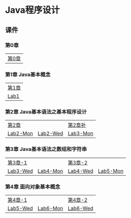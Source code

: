# Java程序设计

## 课件

### 第0章

|    |
| ---- |
|[第0章](./CourseWare/JChapters/Jchapter-0.html)|

### 第1章 Java基本概念

|    |
| ---- |
|[第1章](./CourseWare/JChapters/Jchapter-1.html)|
|[Lab1](./CourseWare/JLabwork/JLab_1.html)|

### 第2章 Java基本语法之基本程序设计

|    |    |    |
| ---- | ---- | ---- |
|[第2章](./CourseWare/JChapters/Jchapter-2.html)|  |[第2章补](./CourseWare/JChapters/Jchapter-2-add.html)|
|[Lab2-Mon](./CourseWare/JLabwork/JLab_2_Monday.html)|[Lab2-Wed](./CourseWare/JLabwork/JLab_2_Wednesday.html)|[Lab3-Mon](./CourseWare/JLabwork/JLab_3_Monday.html)|

### 第3章 Java基本语法之数组和字符串

|    |    |    |    |
| ---- | ---- | ---- | ---- |
|[第3章-1](./CourseWare/JChapters/Jchapter-3-1.html)|    | [第3章-2](./CourseWare/JChapters/Jchapter-3-2.html)|    |
|[Lab3-Wed](./CourseWare/JLabwork/JLab_3_Wednesday.html)| [Lab4-Mon](./CourseWare/JLabwork/JLab_4_Monday.html)|[Lab4-Wed](./CourseWare/JLabwork/JLab_4_Wednesday.html)|[Lab5-Mon](./CourseWare/JLabwork/JLab_5_Monday.html)|

### 第4章 面向对象基本概念

|    |    |    |
| ---- | ---- | ---- |
|[第4章-1](./CourseWare/JChapters/Jchapter-4-1.html)|    |[第4章-2](./CourseWare/JChapters/Jchapter-4-2.html)|
|[Lab5-Wed](./CourseWare/JLabwork/JLab_5_Wednesday.html)|[Lab6-Mon](./CourseWare/JLabwork/JLab_6_Monday.html)|[Lab6-Wed](./CourseWare/JLabwork/JLab_6_Wednesday.html)|